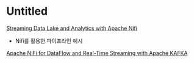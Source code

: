 # Untitled

[Streaming Data Lake and Analytics with Apache Nifi](https://medium.com/digital-transformation-and-platform-engineering/streaming-data-lake-and-analytics-with-apache-nifi-c651700b56db)  
  - Nifi를 활용한 파이프라인 예시

[Apache NiFi for DataFlow and Real-Time Streaming with Apache KAFKA](https://medium.com/big-apps-tech/apache-nifi-for-data-flow-and-real-time-streaming-1c2e128d190d)

